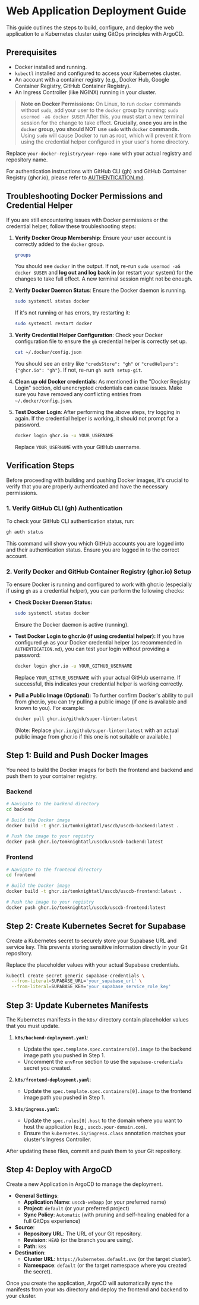 # Web Application Deployment Guide

This guide outlines the steps to build, configure, and deploy the web application to a Kubernetes cluster using GitOps principles with ArgoCD.

## Prerequisites

- Docker installed and running.
- `kubectl` installed and configured to access your Kubernetes cluster.
- An account with a container registry (e.g., Docker Hub, Google Container Registry, GitHub Container Registry).
- An Ingress Controller (like NGINX) running in your cluster.

> **Note on Docker Permissions:** On Linux, to run `docker` commands without `sudo`, add your user to the `docker` group by running:
> `sudo usermod -aG docker $USER`
> After this, you must start a new terminal session for the change to take effect.
> **Crucially, once you are in the `docker` group, you should NOT use `sudo` with `docker` commands.** Using `sudo` will cause Docker to run as root, which will prevent it from using the credential helper configured in your user's home directory.

Replace `your-docker-registry/your-repo-name` with your actual registry and repository name.

For authentication instructions with GitHub CLI (gh) and GitHub Container Registry (ghcr.io), please refer to [AUTHENTICATION.md](AUTHENTICATION.md).


## Troubleshooting Docker Permissions and Credential Helper

If you are still encountering issues with Docker permissions or the credential helper, follow these troubleshooting steps:

1.  **Verify Docker Group Membership**:
    Ensure your user account is correctly added to the `docker` group.
    ```sh
    groups
    ```
    You should see `docker` in the output. If not, re-run `sudo usermod -aG docker $USER` and **log out and log back in** (or restart your system) for the changes to take full effect. A new terminal session might not be enough.

2.  **Verify Docker Daemon Status**:
    Ensure the Docker daemon is running.
    ```sh
    sudo systemctl status docker
    ```
    If it's not running or has errors, try restarting it:
    ```sh
    sudo systemctl restart docker
    ```

3.  **Verify Credential Helper Configuration**:
    Check your Docker configuration file to ensure the `gh` credential helper is correctly set up.
    ```sh
    cat ~/.docker/config.json
    ```
    You should see an entry like `"credsStore": "gh"` or `"credHelpers": {"ghcr.io": "gh"}`. If not, re-run `gh auth setup-git`.

4.  **Clean up old Docker credentials**:
    As mentioned in the "Docker Registry Login" section, old unencrypted credentials can cause issues. Make sure you have removed any conflicting entries from `~/.docker/config.json`.

5.  **Test Docker Login**:
    After performing the above steps, try logging in again. If the credential helper is working, it should not prompt for a password.
    ```sh
    docker login ghcr.io -u YOUR_USERNAME
    ```
    Replace `YOUR_USERNAME` with your GitHub username.

## Verification Steps

Before proceeding with building and pushing Docker images, it's crucial to verify that you are properly authenticated and have the necessary permissions.

### 1. Verify GitHub CLI (gh) Authentication

To check your GitHub CLI authentication status, run:

```sh
gh auth status
```

This command will show you which GitHub accounts you are logged into and their authentication status. Ensure you are logged in to the correct account.

### 2. Verify Docker and GitHub Container Registry (ghcr.io) Setup

To ensure Docker is running and configured to work with ghcr.io (especially if using `gh` as a credential helper), you can perform the following checks:

*   **Check Docker Daemon Status:**
    ```sh
    sudo systemctl status docker
    ```
    Ensure the Docker daemon is active (running).

*   **Test Docker Login to ghcr.io (if using credential helper):**
    If you have configured `gh` as your Docker credential helper (as recommended in `AUTHENTICATION.md`), you can test your login without providing a password:
    ```sh
    docker login ghcr.io -u YOUR_GITHUB_USERNAME
    ```
    Replace `YOUR_GITHUB_USERNAME` with your actual GitHub username. If successful, this indicates your credential helper is working correctly.

*   **Pull a Public Image (Optional):**
    To further confirm Docker's ability to pull from ghcr.io, you can try pulling a public image (if one is available and known to you). For example:
    ```sh
    docker pull ghcr.io/github/super-linter:latest
    ```
    (Note: Replace `ghcr.io/github/super-linter:latest` with an actual public image from ghcr.io if this one is not suitable or available.)

## Step 1: Build and Push Docker Images

You need to build the Docker images for both the frontend and backend and push them to your container registry.

### Backend

```sh
# Navigate to the backend directory
cd backend

# Build the Docker image
docker build -t ghcr.io/tomknightatl/usccb/usccb-backend:latest .

# Push the image to your registry
docker push ghcr.io/tomknightatl/usccb/usccb-backend:latest
```

### Frontend

```sh
# Navigate to the frontend directory
cd frontend

# Build the Docker image
docker build -t ghcr.io/tomknightatl/usccb/usccb-frontend:latest .

# Push the image to your registry
docker push ghcr.io/tomknightatl/usccb/usccb-frontend:latest
```

## Step 2: Create Kubernetes Secret for Supabase

Create a Kubernetes secret to securely store your Supabase URL and service key. This prevents storing sensitive information directly in your Git repository.

Replace the placeholder values with your actual Supabase credentials.

```sh
kubectl create secret generic supabase-credentials \
  --from-literal=SUPABASE_URL='your_supabase_url' \
  --from-literal=SUPABASE_KEY='your_supabase_service_role_key'
```

## Step 3: Update Kubernetes Manifests

The Kubernetes manifests in the `k8s/` directory contain placeholder values that you must update.

1.  **`k8s/backend-deployment.yaml`**:
    -   Update the `spec.template.spec.containers[0].image` to the backend image path you pushed in Step 1.
    -   Uncomment the `envFrom` section to use the `supabase-credentials` secret you created.

2.  **`k8s/frontend-deployment.yaml`**:
    -   Update the `spec.template.spec.containers[0].image` to the frontend image path you pushed in Step 1.

3.  **`k8s/ingress.yaml`**:
    -   Update the `spec.rules[0].host` to the domain where you want to host the application (e.g., `usccb.your-domain.com`).
    -   Ensure the `kubernetes.io/ingress.class` annotation matches your cluster's Ingress Controller.

After updating these files, commit and push them to your Git repository.

## Step 4: Deploy with ArgoCD

Create a new Application in ArgoCD to manage the deployment.

-   **General Settings**:
    -   **Application Name**: `usccb-webapp` (or your preferred name)
    -   **Project**: `default` (or your preferred project)
    -   **Sync Policy**: `Automatic` (with pruning and self-healing enabled for a full GitOps experience)
-   **Source**:
    -   **Repository URL**: The URL of your Git repository.
    -   **Revision**: `HEAD` (or the branch you are using).
    -   **Path**: `k8s`
-   **Destination**:
    -   **Cluster URL**: `https://kubernetes.default.svc` (or the target cluster).
    -   **Namespace**: `default` (or the target namespace where you created the secret).

Once you create the application, ArgoCD will automatically sync the manifests from your `k8s` directory and deploy the frontend and backend to your cluster.